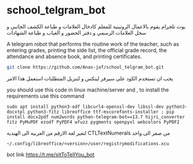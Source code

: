 # school_telgram_bot

بوت تلجرام يقوم بالاعمال الروتينية للمعلم كادخال العلامات و طباعة الكشف الجانبي و سجل العلامات الرسمي و دفتر الحضور و الغياب و طباعة الشهادات


A telegram robot that performs the routine work of the teacher, such as entering grades, printing the side list, the official grade record, the attendance and absence book, and printing certificates.

```sh
git clone https://github.com/Anas-jaf/school_telgram_bot.git
```

يجب ان تستخدم الكود على سيرفر لينكس و لتنزيل المتطلبات استعمل هذا الامر

you should use this code in linux machine/server and , to install the requirements use this command 

`sudo apt install python3-odf libcurl4-openssl-dev libssl-dev python3-docxtpl python3-fitz libreoffice ttf-mscorefonts-installer ; pip install docx2pdf num2words python-telegram-bot==13.7 hijri_converter fitz PyMuPDF ezodf PyPDF4 wfuzz pygments openpyxl webcolors PyPDF2`

لتغير لغة الارقم من العربية الى الهندية CTLTextNumerals من صفر الى واحد
```
~/.config/libreoffice/<version>/user/registrymodifications.xcu
```

bot link 
https://t.me/sitToTellYou_bot
